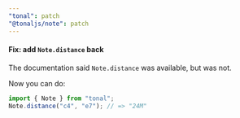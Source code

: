```yaml
---
"tonal": patch
"@tonaljs/note": patch
---
```


#### Fix: add `Note.distance` back

The documentation said `Note.distance` was available, but was not.

Now you can do:

```js
import { Note } from "tonal";
Note.distance("c4", "e7"); // => "24M"
```
